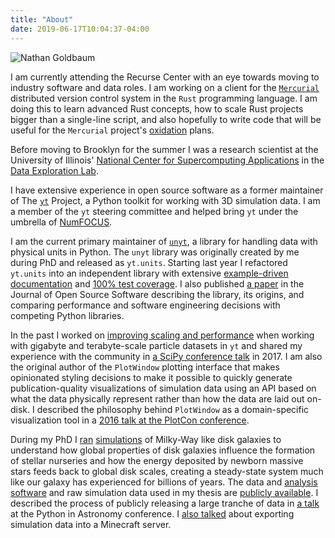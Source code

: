 ```yaml
---
title: "About"
date: 2019-06-17T10:04:37-04:00
---
```


![Nathan Goldbaum](/ngoldbaum2019.jpg#center)

I am currently attending the Recurse Center with an eye towards moving to
industry software and data roles. I am working on a client for the
[`Mercurial`](https://mercurial-scm.org) distributed version control system in
the `Rust` programming language. I am doing this to learn advanced Rust
concepts, how to scale Rust projects bigger than a single-line script, and also
hopefully to write code that will be useful for the `Mercurial` project's
[oxidation](https://www.mercurial-scm.org/wiki/OxidationPlan) plans.


Before moving to Brooklyn for the summer I was
a research scientist at the University of Illinois' [National Center for
Supercomputing Applications](http://www.ncsa.illinois.edu/) in the [Data
Exploration Lab](https://data-exp-lab.github.io/).

I have extensive experience in open source software as a former maintainer of
The [`yt`](https://yt-project.org) Project, a Python toolkit for working with 3D
simulation data. I am a member of the `yt` steering committee and helped bring
`yt` under the umbrella of [NumFOCUS](https://numfocus.org/project/yt).

I am the current primary maintainer of
[`unyt`](https://github.com/yt-project/unyt/), a library for handling data with
physical units in Python. The `unyt` library was originally created by me during
PhD and released as `yt.units`. Starting last year I refactored `yt.units` into
an independent library with extensive [example-driven
documentation](https://unyt.readthedocs.io/en/stable/) and [100% test
coverage](https://codecov.io/gh/yt-project/unyt). I also published [a
paper](https://joss.theoj.org/papers/dbc27acb614dd33eb02b029ef20e7fe7) in the
Journal of Open Source Software describing the library, its origins, and
comparing performance and software engineering decisions with competing Python
libraries.

In the past I worked on [improving scaling and performance](https://ytep.readthedocs.io/en/master/YTEPs/YTEP-0032.html) when working with
gigabyte and terabyte-scale particle datasets in
`yt` and shared my
experience with the community in [a SciPy conference
talk](https://www.youtube.com/watch?v=pkZgQIGac6I) in 2017. I am also the
original author of the `PlotWindow` plotting interface that makes opinionated
styling decisions to make it possible to quickly generate publication-quality
visualizations of simulation data using an API based on what the data physically
represent rather than how the data are laid out on-disk. I described the
philosophy behind `PlotWindow` as a domain-specific visualization tool in a
[2016 talk at the PlotCon
conference](https://www.youtube.com/watch?v=Fd4TDoyQffw).

During my PhD I
[ran](https://ui.adsabs.harvard.edu/abs/2015ApJ...814..131G/abstract)
[simulations](https://ui.adsabs.harvard.edu/abs/2016ApJ...827...28G/abstract) of
Milky-Way like disk galaxies to understand how global properties of disk
galaxies influence the formation of stellar nurseries and how the energy
deposited by newborn massive stars feeds back to global disk scales, creating a
steady-state system much like our galaxy has experienced for billions of
years. The data and [analysis
software](https://bitbucket.org/ngoldbaum/galaxy_analysis/src/default/) and raw
simulation data used in my thesis are [publicly
available](https://girder.hub.yt/#collection/573647d3dd9119000164acf0). I
described the process of publicly releasing a large tranche of data in [a
talk](https://www.youtube.com/watch?v=zb0HBu3IhbU) at the Python in Astronomy
conference. I [also talked](https://youtu.be/nzr2vMQqiug?t=358) about exporting
simulation data into a Minecraft server.
